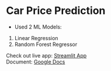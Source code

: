 # Car Price Prediction

- Used 2 ML Models: 
1. Linear Regression
2. Random Forest Regressor

Check out live app: [Streamlit App](https://harsh-theta-car-price-prediction-app-ecyud5.streamlit.app/)  
Document: [Google Docs](https://docs.google.com/document/d/1U5driyt8giy6eEvAyLiRV75RLkX9uijr6Lp-Fp8YIAI/edit?usp=sharing) 
